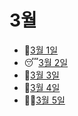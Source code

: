 # 3월

- 🥃[3월 1일](3.1.md)
- 😴[3월 2일](3.2.md)
- 🦢[3월 3일](3.3.md)
- 🦉[3월 4일](3.4.md)
- 👨‍🦱[3월 5일](3.5.md)

